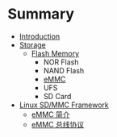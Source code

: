 # Summary

* [Introduction](README.md)
* [Storage](storage/overview.md)
   * [Flash Memory](storage/flash_memory/overview.md)
       * NOR Flash
       * NAND Flash
       * [eMMC](storage/flash_memory/emmc/overview.md)
       * UFS
       * SD Card
* [Linux SD/MMC Framework](linux-sd-mmc-framework/introduction.md)
   * [eMMC 简介](linux-sd-mmc-framework/emmc_overview.md)
   * [eMMC 总线协议](linux-sd-mmc-framework/emmc_bus_protocol.md)

